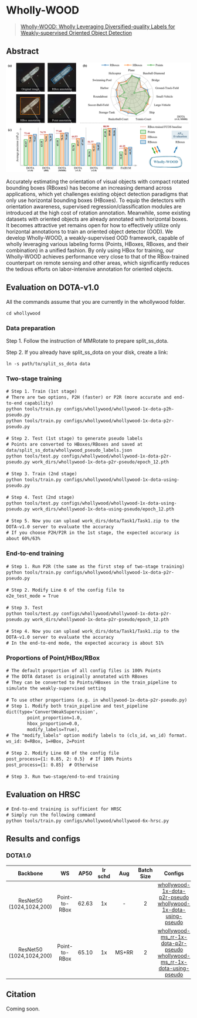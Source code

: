 # Wholly-WOOD

> [Wholly-WOOD: Wholly Leveraging Diversified-quality Labels for Weakly-supervised Oriented Object Detection](https://arxiv.org/pdf/0)

<!-- [ALGORITHM] -->

## Abstract

<div align=center>
<img src="../../resources/whollywood.png" width="800"/>
</div>

Accurately estimating the orientation of visual objects with compact rotated bounding boxes (RBoxes) has become an increasing demand across applications, which yet challenges existing object detection paradigms that only use horizontal bounding boxes (HBoxes). To equip the detectors with orientation awareness, supervised regression/classification modules are introduced at the high cost of rotation annotation. Meanwhile, some existing datasets with oriented objects are already annotated with horizontal boxes. It becomes attractive yet remains open for how to effectively utilize only horizontal annotations to train an oriented object detector (OOD). We develop Wholly-WOOD, a weakly-supervised OOD framework, capable of wholly leveraging various labeling forms (Points, HBoxes, RBoxes, and their combination) in a unified fashion. By only using HBox for training, our Wholly-WOOD achieves performance very close to that of the RBox-trained counterpart on remote sensing and other areas, which significantly reduces the tedious efforts on labor-intensive annotation for oriented objects.

## Evaluation on DOTA-v1.0

All the commands assume that you are currently in the whollywood folder.
```
cd whollywood
```

### Data preparation

Step 1. Follow the instruction of MMRotate to prepare split_ss_dota. 

Step 2. If you already have split_ss_dota on your disk, create a link:
```
ln -s path/to/split_ss_dota data
```

### Two-stage training

```
# Step 1. Train (1st stage)
# There are two options, P2H (faster) or P2R (more accurate and end-to-end capability)
python tools/train.py configs/whollywood/whollywood-1x-dota-p2h-pseudo.py
python tools/train.py configs/whollywood/whollywood-1x-dota-p2r-pseudo.py

# Step 2. Test (1st stage) to generate pseudo labels
# Points are converted to HBoxes/RBoxes and saved at data/split_ss_dota/whollywood_pseudo_labels.json
python tools/test.py configs/whollywood/whollywood-1x-dota-p2r-pseudo.py work_dirs/whollywood-1x-dota-p2r-pseudo/epoch_12.pth

# Step 3. Train (2nd stage)
python tools/train.py configs/whollywood/whollywood-1x-dota-using-pseudo.py

# Step 4. Test (2nd stage)
python tools/test.py configs/whollywood/whollywood-1x-dota-using-pseudo.py work_dirs/whollywood-1x-dota-using-pseudo/epoch_12.pth

# Step 5. Now you can upload work_dirs/dota/Task1/Task1.zip to the DOTA-v1.0 server to evaluate the accuracy
# If you choose P2H/P2R in the 1st stage, the expected accuracy is about 60%/63%
```

### End-to-end training

```
# Step 1. Run P2R (the same as the first step of two-stage training)
python tools/train.py configs/whollywood/whollywood-1x-dota-p2r-pseudo.py

# Step 2. Modify Line 6 of the config file to
e2e_test_mode = True

# Step 3. Test
python tools/test.py configs/whollywood/whollywood-1x-dota-p2r-pseudo.py work_dirs/whollywood-1x-dota-p2r-pseudo/epoch_12.pth

# Step 4. Now you can upload work_dirs/dota/Task1/Task1.zip to the DOTA-v1.0 server to evaluate the accuracy
# In the end-to-end mode, the expected accuracy is about 51%
```

### Proportions of Point/HBox/RBox

```
# The default proportion of all config files is 100% Points
# The DOTA dataset is originally annotated with RBoxes
# They can be converted to Points/HBoxes in the train_pipeline to simulate the weakly-supervised setting

# To use other proportions (e.g. in whollywood-1x-dota-p2r-pseudo.py)
# Step 1. Modify both train_pipeline and test_pipeline
dict(type='ConvertWeakSupervision',
        point_proportion=1.0,
        hbox_proportion=0.0,
        modify_labels=True),
# The "modify_labels" option modify labels to (cls_id, ws_id) format. ws_id: 0=RBox, 1=HBox, 2=Point

# Step 2. Modify Line 60 of the config file
post_process={1: 0.85, 2: 0.5}  # If 100% Points
post_process={1: 0.85}  # Otherwise

# Step 3. Run two-stage/end-to-end training
```

## Evaluation on HRSC

```
# End-to-end training is sufficient for HRSC
# Simply run the following command
python tools/train.py configs/whollywood/whollywood-6x-hrsc.py
```

## Results and configs

### DOTA1.0

|         Backbone         |      WS       | AP50  | lr schd |  Aug  | Batch Size |                                                                                  Configs                                                                                   |
| :----------------------: | :-----------: | :---: | :-----: | :---: | :--------: | :------------------------------------------------------------------------------------------------------------------------------------------------------------------------: |
| ResNet50 (1024,1024,200) | Point-to-RBox | 62.63 |   1x    |   -   |     2      |             [whollywood-1x-dota-p2r-pseudo](./whollywood-1x-dota-p2r-pseudo.py)<br>[whollywood-1x-dota-using-pseudo](./whollywood-1x-dota-using-pseudo.py)             |
| ResNet50 (1024,1024,200) | Point-to-RBox | 65.10 |   1x    | MS+RR |     2      | [whollywood-ms_rr-1x-dota-p2r-pseudo](./whollywood-ms_rr-1x-dota-p2r-pseudo.py)<br>[whollywood-ms_rr-1x-dota-using-pseudo](./whollywood-ms_rr-1x-dota-using-pseudo.py) |

## Citation

Coming soon.
